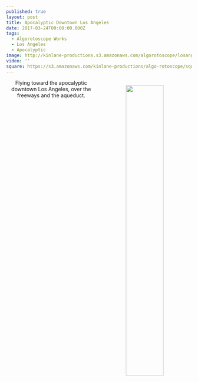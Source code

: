 ```yaml
---
published: true
layout: post
title: Apocalyptic Downtown Los Angeles
date: 2017-03-24T09:00:00.000Z
tags:
  - Algorotoscope Works
  - Los Angeles
  - Apocalyptic
image: http://kinlane-productions.s3.amazonaws.com/algorotoscope/losangelescloudy/dali_three/file-00_00_35_50.jpg
video: ''
square: https://s3.amazonaws.com/kinlane-productions/algo-rotoscope/square/file-00_00_35_50_los_angeles_square.jpg
---
```

<p align="center"><img src="{{ page.image }}" width="45%" align="right" style="padding: 15px;" /></p>
<center>Flying toward the apocalyptic downtown Los Angeles, over the freeways and the aqueduct.</center>
